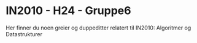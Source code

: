 # IN2010 - H24 - Gruppe6
Her finner du noen greier og duppeditter relatert til IN2010: Algoritmer og Datastrukturer